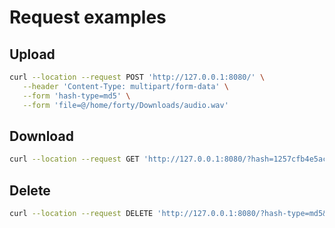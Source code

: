 # Request examples
## Upload
```bash
curl --location --request POST 'http://127.0.0.1:8080/' \
   --header 'Content-Type: multipart/form-data' \
   --form 'hash-type=md5' \
   --form 'file=@/home/forty/Downloads/audio.wav'
```

## Download
```bash
curl --location --request GET 'http://127.0.0.1:8080/?hash=1257cfb4e5ac35d5c32f5103691321001775609b'
```

## Delete
```bash
curl --location --request DELETE 'http://127.0.0.1:8080/?hash-type=md5&hash=1257cfb4e5ac35d5c32f5103691321001775609b'
```